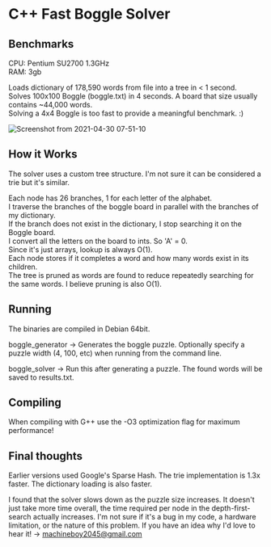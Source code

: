 C++ Fast Boggle Solver
==================

Benchmarks
-------------
CPU: Pentium SU2700 1.3GHz  
RAM: 3gb  

Loads dictionary of 178,590 words from file into a tree in < 1 second.  
Solves 100x100 Boggle (boggle.txt) in 4 seconds. A board that size usually contains ~44,000 words.  
Solving a 4x4 Boggle is too fast to provide a meaningful benchmark. :)

![Screenshot from 2021-04-30 07-51-10](https://user-images.githubusercontent.com/4087667/116704836-16056c80-a989-11eb-9506-8014e98f8727.png)



How it Works
------------
The solver uses a custom tree structure. I'm not sure it can be considered a trie but it's similar. 

Each node has 26 branches, 1 for each letter of the alphabet.   
I traverse the branches of the boggle board in parallel with the branches of my dictionary.  
If the branch does not exist in the dictionary, I stop searching it on the Boggle board.  
I convert all the letters on the board to ints. So 'A' = 0.  
Since it's just arrays, lookup is always O(1).  
Each node stores if it completes a word and how many words exist in its children.  
The tree is pruned as words are found to reduce repeatedly searching for the same words. I believe pruning is also O(1).

Running
-------
The binaries are compiled in Debian 64bit. 

boggle_generator -> 
Generates the boggle puzzle. Optionally specify a puzzle width (4, 100, etc) when running from the command line.

boggle_solver -> 
Run this after generating a puzzle. The found words will be saved to results.txt.

Compiling
---------
When compiling with G++ use the -O3 optimization flag for maximum performance!

Final thoughts
--------------
Earlier versions used Google's Sparse Hash. The trie implementation is 1.3x faster. The dictionary loading is also faster.

I found that the solver slows down as the puzzle size increases. It doesn't just take more time overall, the time required per node in the depth-first-search actually increases. I'm not sure if it's a bug in my code, a hardware limitation,
or the nature of this problem. If you have an idea why I'd love to hear it! -> machineboy2045@gmail.com
